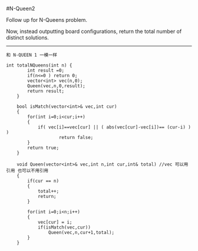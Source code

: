 #N-Queen2

Follow up for N-Queens problem.

Now, instead outputting board configurations, return the total number of distinct solutions.


---




```
和 N-QUEEN 1 一模一样

int totalNQueens(int n) {
        int result =0;
        if(n<=0 ) return 0;
        vector<int> vec(n,0);
        Queen(vec,n,0,result);
        return result;
    }
    
    bool isMatch(vector<int>& vec,int cur)
    {
        for(int i=0;i<cur;i++)
        {
            if( vec[i]==vec[cur] || ( abs(vec[cur]-vec[i])== (cur-i) ) )
                    return false;
        }
        return true;
    }
    
    void Queen(vector<int>& vec,int n,int cur,int& total) //vec 可以用引用 也可以不用引用
    {
        if(cur == n)
        {
            total++;
            return;
        }
        
        for(int i=0;i<n;i++)
        {
            vec[cur] = i;
            if(isMatch(vec,cur))
                Queen(vec,n,cur+1,total);
        }
    }
```